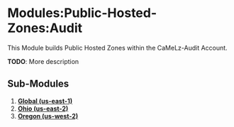 # Modules:Public-Hosted-Zones:Audit
This Module builds Public Hosted Zones within the CaMeLz-Audit Account.

**TODO**: More description

## Sub-Modules

1.  **[Global (us-east-1)](./us-east-1/)**
1.  **[Ohio (us-east-2)](./us-east-2/)**
1.  **[Oregon (us-west-2)](./us-west-2/)**